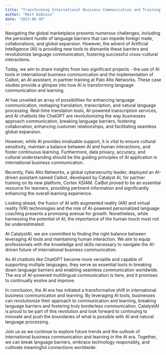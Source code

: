 ```yaml
---
title: "Transforming International Business Communication and Training with AI: The Success of Caibot"
author: "Matt DiBiaso"
date: "2023-06-30"
---
```


Navigating the global marketplace presents numerous challenges, including the persistent hurdle of language barriers that can impede foreign trade, collaborations, and global expansion. However, the advent of Artificial Intelligence (AI) is providing new tools to dismantle these barriers and revolutionize language communication, fostering successful cross-cultural interactions.

Today, we aim to share insights from two significant projects - the use of AI tools in international business communication and the implementation of Caibot, an AI assistant, in partner training at Palo Alto Networks. These case studies provide a glimpse into how AI is transforming language communication and learning.

AI has unveiled an array of possibilities for enhancing language communication, reshaping translation, transcription, and natural language processing. Real-time translation tools, AI-powered transcription services, and AI chatbots like ChatGPT are revolutionizing the way businesses approach communication, breaking language barriers, fostering collaboration, enhancing customer relationships, and facilitating seamless global expansion.

However, while AI provides invaluable support, it is vital to ensure cultural sensitivity, maintain a balance between AI and human interactions, and foster continuous learning. Furthermore, data privacy, accuracy, and cultural understanding should be the guiding principles of AI application in international business communication.

Recently, Palo Alto Networks, a global cybersecurity leader, deployed an AI-driven assistant named Caibot, developed by Catalyst AI, for partner training on its new platform, Cortex XSIAM. CaiBot proved to be an essential resource for learners, providing pertinent information and significantly enhancing the overall learning experience.

Looking ahead, the fusion of AI with augmented reality (AR) and virtual reality (VR) technologies and the role of AI-powered personalized language coaching presents a promising avenue for growth. Nonetheless, while harnessing the potential of AI, the importance of the human touch must not be underestimated.

At CatalystAI, we are committed to finding the right balance between leveraging AI tools and maintaining human interaction. We aim to equip professionals with the knowledge and skills necessary to navigate the AI-driven future of international business communication.

As AI chatbots like ChatGPT become more versatile and capable of supporting multiple languages, they serve as essential tools in breaking down language barriers and enabling seamless communication worldwide. The era of AI-powered multilingual communication is here, and it promises to continually evolve and improve.

In conclusion, the AI era has initiated a transformative shift in international business communication and learning. By leveraging AI tools, businesses can revolutionize their approach to communication and learning, breaking language barriers and fostering truly borderless communication. CatalystAI is proud to be part of this revolution and look forward to continuing to innovate and push the boundaries of what is possible with AI and natural language processing.

Join us as we continue to explore future trends and the outlook of international business communication and learning in the AI era. Together, we can break language barriers, embrace technology responsibly, and cultivate meaningful connections worldwide.
